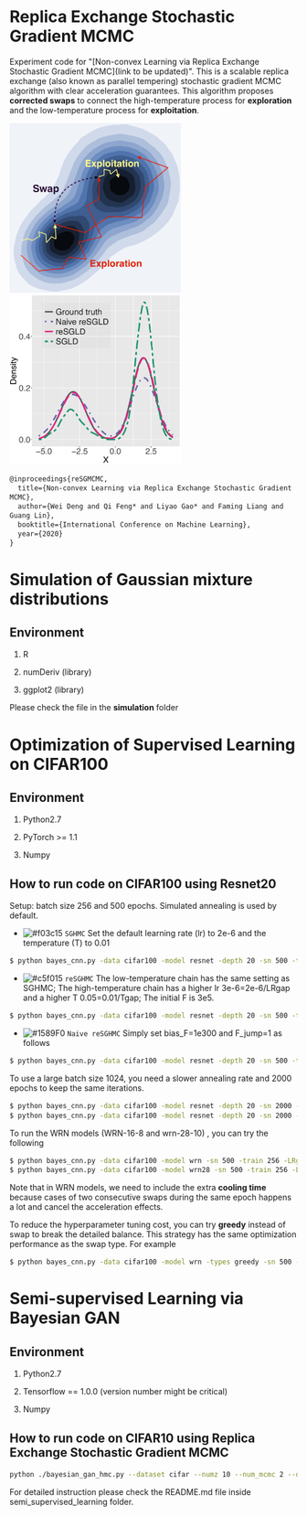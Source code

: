 # Replica Exchange Stochastic Gradient MCMC

Experiment code for "[Non-convex Learning via Replica Exchange Stochastic Gradient MCMC](link to be updated)". This is a scalable replica exchange (also known as parallel tempering) stochastic gradient MCMC algorithm with clear acceleration guarantees. This algorithm proposes **corrected swaps** to connect the high-temperature process for **exploration** and the low-temperature process for **exploitation**. 

<img src="/figures/path_v5.png" width="300"> <img src="/figures/simulation.png" width="300">


```
@inproceedings{reSGMCMC,
  title={Non-convex Learning via Replica Exchange Stochastic Gradient MCMC},
  author={Wei Deng and Qi Feng* and Liyao Gao* and Faming Liang and Guang Lin},
  booktitle={International Conference on Machine Learning},
  year={2020}
}
```

# Simulation of Gaussian mixture distributions

## Environment

1. R

2. numDeriv (library)

3. ggplot2 (library)

Please check the file in the **simulation** folder




# Optimization of Supervised Learning on CIFAR100


## Environment

1. Python2.7

2. PyTorch >= 1.1

3. Numpy

## How to run code on CIFAR100 using Resnet20

Setup: batch size 256 and 500 epochs. Simulated annealing is used by default.

- ![#f03c15](https://via.placeholder.com/15/f03c15/000000?text=+) `SGHMC` Set the default learning rate (lr) to 2e-6 and the temperature (T) to 0.01
```bash
$ python bayes_cnn.py -data cifar100 -model resnet -depth 20 -sn 500 -train 256 -lr 2e-6 -T 0.01 -chains 1
```

- ![#c5f015](https://via.placeholder.com/15/c5f015/000000?text=+) `reSGHMC`  The low-temperature chain has the same setting as SGHMC; The high-temperature chain has a higher lr 3e-6=2e-6/LRgap and a higher T 0.05=0.01/Tgap; The initial F is 3e5. 
```bash
$ python bayes_cnn.py -data cifar100 -model resnet -depth 20 -sn 500 -train 256 -chains 2 -LRgap 0.66 -Tgap 0.2 -F_jump 0.8 -bias_F 3e5
```

- ![#1589F0](https://via.placeholder.com/15/1589F0/000000?text=+) `Naive reSGHMC`  Simply set bias_F=1e300 and F_jump=1 as follows
```bash
$ python bayes_cnn.py -data cifar100 -model resnet -depth 20 -sn 500 -train 256 -chains 2 -LRgap 0.66 -Tgap 0.2 -F_jump 1 -bias_F 1e300
```

To use a large batch size 1024, you need a slower annealing rate and 2000 epochs to keep the same iterations.
```bash
$ python bayes_cnn.py -data cifar100 -model resnet -depth 20 -sn 2000 -train 1024 -chains 1 -lr_anneal 0.996 -anneal 1.005 -F_anneal 1.005
$ python bayes_cnn.py -data cifar100 -model resnet -depth 20 -sn 2000 -train 1024 -chains 2 -lr_anneal 0.996 -anneal 1.005 -F_anneal 1.005 -LRgap 0.66 -Tgap 0.2 -F_jump 0.8
```

To run the WRN models (WRN-16-8 and wrn-28-10) , you can try the following
```bash
$ python bayes_cnn.py -data cifar100 -model wrn -sn 500 -train 256 -LRgap 0.66 -Tgap 0.2 -chains 2 -F_jump 0.8 -cool 20 -bias_F 3e5
$ python bayes_cnn.py -data cifar100 -model wrn28 -sn 500 -train 256 -LRgap 0.66 -Tgap 0.2 -chains 2 -F_jump 0.8 -cool 20 -bias_F 3e5
```
Note that in WRN models, we need to include the extra **cooling time** because cases of two consecutive swaps during the same epoch happens a lot and cancel the acceleration effects.

To reduce the hyperparameter tuning cost, you can try **greedy** instead of swap to break the detailed balance. This strategy has the same optimization performance as the swap type. For example
```bash
$ python bayes_cnn.py -data cifar100 -model wrn -types greedy -sn 500 -train 256 -chains 2 -cool 20 -bias_F 3e5
```


# Semi-supervised Learning via Bayesian GAN
## Environment

1. Python2.7

2. Tensorflow == 1.0.0 (version number might be critical)

3. Numpy

## How to run code on CIFAR10 using Replica Exchange Stochastic Gradient MCMC
```bash
python ./bayesian_gan_hmc.py --dataset cifar --numz 10 --num_mcmc 2 --data_path ./output --out_dir ./output --train_iter 15000 --N 4000 --lr 0.00045 -LRgap 0.66 -Tgap 100 --semi_supervised --n_save 100 --gen_observed 4000 --fileName cifar10_4000_0.00045_0.66_100
```
For detailed instruction please check the README.md file inside semi_supervised_learning folder. 
